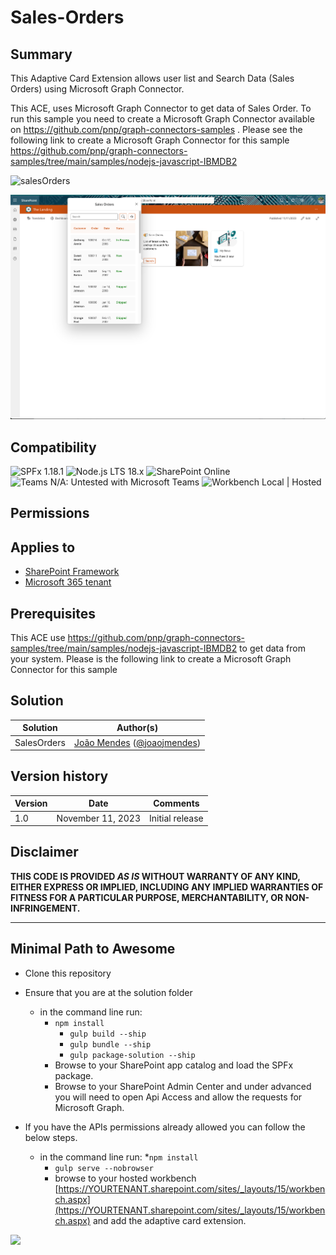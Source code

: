 # Sales-Orders

## Summary

This Adaptive Card Extension allows user  list and Search Data (Sales Orders) using Microsoft Graph Connector.

This ACE, uses  Microsoft Graph Connector to get data of Sales Order. To run this sample you need to create a Microsoft Graph Connector available on <https://github.com/pnp/graph-connectors-samples> . Please see the following link to create a Microsoft Graph Connector  for this sample <https://github.com/pnp/graph-connectors-samples/tree/main/samples/nodejs-javascript-IBMDB2>

![salesOrders](./assets/SalesOrders.gif)

![SalesOrders](./assets/SalesOrders.png)

## Compatibility

![SPFx 1.18.1](https://img.shields.io/badge/SPFx-1.18.1-green.svg)
![Node.js LTS 18.x](https://img.shields.io/badge/Node.js-LTS%2018.x-green.svg)
![SharePoint Online](https://img.shields.io/badge/SharePoint-Online-yellow.svg)
![Teams N/A: Untested with Microsoft Teams](https://img.shields.io/badge/Teams-N%2FA-lightgrey.svg "Untested with Microsoft Teams")
![Workbench Local | Hosted](https://img.shields.io/badge/Workbench-Local%20%7C%20Hosted-green.svg)

## Permissions

## Applies to

- [SharePoint Framework](https://docs.microsoft.com/sharepoint/dev/spfx/sharepoint-framework-overview)
- [Microsoft 365 tenant](https://docs.microsoft.com/sharepoint/dev/spfx/set-up-your-development-environment)

## Prerequisites

This ACE use <https://github.com/pnp/graph-connectors-samples/tree/main/samples/nodejs-javascript-IBMDB2>  to get data from your system. Please is the following link to create a Microsoft Graph Connector  for this sample

## Solution

| Solution             | Author(s)                                                                                                      |
| -------------------- | -------------------------------------------------------------------------------------------------------------- |
| SalesOrders | [João Mendes](https://github.com/joaojmendes) ([@joaojmendes](https://twitter.com/joaojmendes)) |

## Version history

| Version | Date              | Comments        |
| ------- | ----------------- | --------------- |
| 1.0     | November 11, 2023 | Initial release |

## Disclaimer

**THIS CODE IS PROVIDED *AS IS* WITHOUT WARRANTY OF ANY KIND, EITHER EXPRESS OR IMPLIED, INCLUDING ANY IMPLIED WARRANTIES OF FITNESS FOR A PARTICULAR PURPOSE, MERCHANTABILITY, OR NON-INFRINGEMENT.**

---

## Minimal Path to Awesome

- Clone this repository
- Ensure that you are at the solution folder

  - in the command line run:
    - `npm install`
      - `gulp build --ship`
      - `gulp bundle --ship`
      - `gulp package-solution --ship`
    - Browse to your SharePoint app catalog and load the SPFx package.
    - Browse to your SharePoint Admin Center and under advanced you will need to open Api Access and allow the requests for Microsoft Graph.
- If you have the APIs permissions already allowed you can follow the below steps.

  - in the command line run:
    *`npm install`
    - `gulp serve --nobrowser`
    - browse to your hosted workbench [https://YOURTENANT.sharepoint.com/sites/_layouts/15/workbench.aspx](https://YOURTENANT.sharepoint.com/sites/_layouts/15/workbench.aspx) and add the adaptive card extension.
<img src="https://pnptelemetry.azurewebsites.net/sp-dev-fx-aces/samples/ImageCard-Sales-Orders" />
